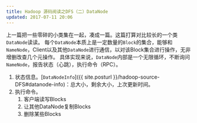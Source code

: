 ```yaml
---
title: Hadoop 源码阅读之DFS（二）DataNode
updated: 2017-07-11 20:06
---
```


上一篇把一些零碎的小类集在一起，凑成一篇。这篇打算对比较长的一个类`DataNode`读读。
每个`DataNode`本质上是一定数量的`Block`的集合，能够和`NameNode`，Client以及其他`DataNode`进行通信，以对该Block集合进行操作，无非增删改查几个元操作。
具体实现来说，`DataNode`内部是一个无限循环，不断询问`NameNode`，报告状态（心跳），执行命令（RPC）。

1. 状态信息。[`DataNodeInfo`]({{ site.posturl }}/hadoop-source-DFS#datanode-info)：总大小，剩余大小，上次更新时间。
2. 执行命令。
	1. 客户端读写Blocks
	2. 让其他DataNode复制Blocks
	3. 删除某些Blocks
	





